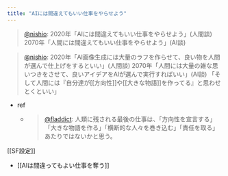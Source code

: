 ```yaml
---
title: "AIには間違えてもいい仕事をやらせよう"
---
```


> [@nishio](https://twitter.com/nishio/status/1565926527187169281):
> 2020年「AIには間違えてもいい仕事をやらせよう」(人間談)
> 2070年「人間には間違えてもいい仕事をやらせよう」(AI談)

> [@nishio](https://twitter.com/nishio/status/1565927320128569348):
> 2020年「AI画像生成には大量のラフを作らせて、良い物を人間が選んで仕上げをするといい」(人間談)
> 2070年「人間には大量の雑な思いつきをさせて、良いアイデアをAIが選んで実行すればいい」(AI談)
> 「そして人間には『自分達が[[方向性]]や[[大きな物語]]を作ってる』と思わせとくといい」
- ref
    - > [@fladdict](https://twitter.com/fladdict/status/1565732995780464640): 人類に残される最後の仕事は、「方向性を宣言する」「大きな物語を作る」「横断的な人々を巻き込む」「責任を取る」あたりではないかと思う。

[[SF設定]]

- [[AIは間違ってもよい仕事を奪う]]
